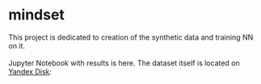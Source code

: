 # mindset
This project is dedicated to creation of the synthetic data and training NN on it.
<br></br>
Jupyter Notebook with results is here. The dataset itself is located on [Yandex Disk](https://disk.yandex.ru/d/c3Ty9ZQIQSKWgQ):

